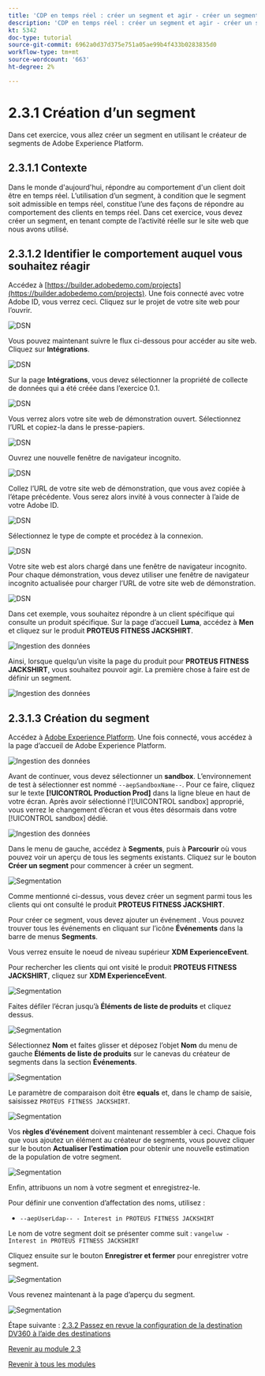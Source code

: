 ```yaml
---
title: 'CDP en temps réel : créer un segment et agir - créer un segment'
description: 'CDP en temps réel : créer un segment et agir - créer un segment'
kt: 5342
doc-type: tutorial
source-git-commit: 6962a0d37d375e751a05ae99b4f433b0283835d0
workflow-type: tm+mt
source-wordcount: '663'
ht-degree: 2%

---
```


# 2.3.1 Création d’un segment

Dans cet exercice, vous allez créer un segment en utilisant le créateur de segments de Adobe Experience Platform.

## 2.3.1.1 Contexte

Dans le monde d&#39;aujourd&#39;hui, répondre au comportement d&#39;un client doit être en temps réel. L’utilisation d’un segment, à condition que le segment soit admissible en temps réel, constitue l’une des façons de répondre au comportement des clients en temps réel. Dans cet exercice, vous devez créer un segment, en tenant compte de l’activité réelle sur le site web que nous avons utilisé.

## 2.3.1.2 Identifier le comportement auquel vous souhaitez réagir

Accédez à [https://builder.adobedemo.com/projects](https://builder.adobedemo.com/projects). Une fois connecté avec votre Adobe ID, vous verrez ceci. Cliquez sur le projet de votre site web pour l’ouvrir.

![DSN](./../../../modules/gettingstarted/gettingstarted/images/web8.png)

Vous pouvez maintenant suivre le flux ci-dessous pour accéder au site web. Cliquez sur **Intégrations**.

![DSN](./../../../modules/gettingstarted/gettingstarted/images/web1.png)

Sur la page **Intégrations**, vous devez sélectionner la propriété de collecte de données qui a été créée dans l’exercice 0.1.

![DSN](./../../../modules/gettingstarted/gettingstarted/images/web2.png)

Vous verrez alors votre site web de démonstration ouvert. Sélectionnez l’URL et copiez-la dans le presse-papiers.

![DSN](./../../../modules/gettingstarted/gettingstarted/images/web3.png)

Ouvrez une nouvelle fenêtre de navigateur incognito.

![DSN](./../../../modules/gettingstarted/gettingstarted/images/web4.png)

Collez l’URL de votre site web de démonstration, que vous avez copiée à l’étape précédente. Vous serez alors invité à vous connecter à l’aide de votre Adobe ID.

![DSN](./../../../modules/gettingstarted/gettingstarted/images/web5.png)

Sélectionnez le type de compte et procédez à la connexion.

![DSN](./../../../modules/gettingstarted/gettingstarted/images/web6.png)

Votre site web est alors chargé dans une fenêtre de navigateur incognito. Pour chaque démonstration, vous devez utiliser une fenêtre de navigateur incognito actualisée pour charger l’URL de votre site web de démonstration.

![DSN](./../../../modules/gettingstarted/gettingstarted/images/web7.png)

Dans cet exemple, vous souhaitez répondre à un client spécifique qui consulte un produit spécifique.
Sur la page d’accueil **Luma**, accédez à **Men** et cliquez sur le produit **PROTEUS FITNESS JACKSHIRT**.

![Ingestion des données](./images/homenadia.png)

Ainsi, lorsque quelqu’un visite la page du produit pour **PROTEUS FITNESS JACKSHIRT**, vous souhaitez pouvoir agir. La première chose à faire est de définir un segment.

![Ingestion des données](./images/homenadiapp.png)

## 2.3.1.3 Création du segment

Accédez à [Adobe Experience Platform](https://experience.adobe.com/platform). Une fois connecté, vous accédez à la page d’accueil de Adobe Experience Platform.

![Ingestion des données](./../../../modules/datacollection/module1.2/images/home.png)

Avant de continuer, vous devez sélectionner un **sandbox**. L’environnement de test à sélectionner est nommé ``--aepSandboxName--``. Pour ce faire, cliquez sur le texte **[!UICONTROL Production Prod]** dans la ligne bleue en haut de votre écran. Après avoir sélectionné l’[!UICONTROL sandbox] approprié, vous verrez le changement d’écran et vous êtes désormais dans votre [!UICONTROL sandbox] dédié.

![Ingestion des données](./../../../modules/datacollection/module1.2/images/sb1.png)

Dans le menu de gauche, accédez à **Segments**, puis à **Parcourir** où vous pouvez voir un aperçu de tous les segments existants. Cliquez sur le bouton **Créer un segment** pour commencer à créer un segment.

![Segmentation](./images/menuseg.png)

Comme mentionné ci-dessus, vous devez créer un segment parmi tous les clients qui ont consulté le produit **PROTEUS FITNESS JACKSHIRT**.

Pour créer ce segment, vous devez ajouter un événement . Vous pouvez trouver tous les événements en cliquant sur l’icône **Événements** dans la barre de menus **Segments**.

Vous verrez ensuite le noeud de niveau supérieur **XDM ExperienceEvent**.

Pour rechercher les clients qui ont visité le produit **PROTEUS FITNESS JACKSHIRT**, cliquez sur **XDM ExperienceEvent**.

![Segmentation](./images/findee.png)

Faites défiler l’écran jusqu’à **Éléments de liste de produits** et cliquez dessus.

![Segmentation](./images/see.png)

Sélectionnez **Nom** et faites glisser et déposez l’objet **Nom** du menu de gauche **Éléments de liste de produits** sur le canevas du créateur de segments dans la section **Événements**.

![Segmentation](./images/eewebpdtlname1.png)

Le paramètre de comparaison doit être **equals** et, dans le champ de saisie, saisissez `PROTEUS FITNESS JACKSHIRT`.

![Segmentation](./images/pv.png)

Vos **règles d’événement** doivent maintenant ressembler à ceci. Chaque fois que vous ajoutez un élément au créateur de segments, vous pouvez cliquer sur le bouton **Actualiser l’estimation** pour obtenir une nouvelle estimation de la population de votre segment.

![Segmentation](./images/ldap4.png)

Enfin, attribuons un nom à votre segment et enregistrez-le.

Pour définir une convention d’affectation des noms, utilisez :

- `--aepUserLdap-- - Interest in PROTEUS FITNESS JACKSHIRT`

Le nom de votre segment doit se présenter comme suit :
`vangeluw - Interest in PROTEUS FITNESS JACKSHIRT`

Cliquez ensuite sur le bouton **Enregistrer et fermer** pour enregistrer votre segment.

![Segmentation](./images/segmentname.png)

Vous revenez maintenant à la page d’aperçu du segment.

![Segmentation](./images/savedsegment.png)

Étape suivante : [2.3.2 Passez en revue la configuration de la destination DV360 à l’aide des destinations](./ex2.md)

[Revenir au module 2.3](./real-time-cdp-build-a-segment-take-action.md)

[Revenir à tous les modules](../../../overview.md)

